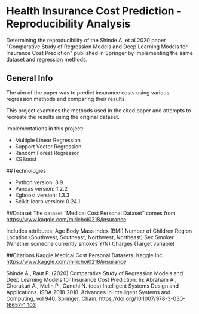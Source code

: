 # Health Insurance Cost Prediction - Reproducibility Analysis 
Determining the reproducibility of the Shinde A. et al 2020 paper "Comparative Study of Regression Models and Deep Learning Models for Insurance Cost Prediction" published in Springer
by implementing the same dataset and regression methods. 

## General Info
The aim of the paper was to predict insurance costs using various regression methods and comparing their results. 

This project examines the methods used in the cited paper and attempts to recreate the results using the original dataset. 

Implementations in this project:
- Multiple Linear Regression
- Support Vector Regression
- Random Forest Regressor
- XGBoost

##Technologies
* Python version:       3.9
* Pandas version:       1.2.2
* Xgboost version:      1.3.3
* Scikit-learn version: 0.24.1

##Dataset
The dataset “Medical Cost Personal Dataset” comes from https://www.kaggle.com/mirichoi0218/insurance

Includes attributes:
Age
Body Mass Index (BMI)
Number of Children
Region Location (Southwest, Southeast, Northwest, Northeast)
Sex
Smoker (Whether someone currently smokes Y/N)
Charges (Target variable)



##Citations
Kaggle Medical Cost Personal Datasets. Kaggle Inc. https://www.kaggle.com/mirichoi0218/insurance

Shinde A., Raut P. (2020) Comparative Study of Regression Models and Deep Learning Models for Insurance Cost Prediction. In: Abraham A., Cherukuri A., Melin P., Gandhi N. (eds) Intelligent Systems Design and Applications. ISDA 2018 2018. Advances in Intelligent Systems and Computing, vol 940. Springer, Cham. https://doi.org/10.1007/978-3-030-16657-1_103
